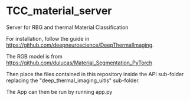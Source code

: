 # TCC_material_server
Server for RBG and thermal Material Classification

For installation, follow the guide in https://github.com/deepneuroscience/DeepThermalImaging.

The RGB model is from https://github.com/dulucas/Material_Segmentation_PyTorch

Then place the files contained in this repository inside the API sub-folder replacing the "deep_thermal_imaging_uitls" sub-folder.

The App can then be run by running app.py
